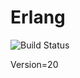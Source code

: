 # Erlang

![Build Status](https://travis-ci.org/cyber-dojo-languages/erlang.svg?branch=master)

Version=20